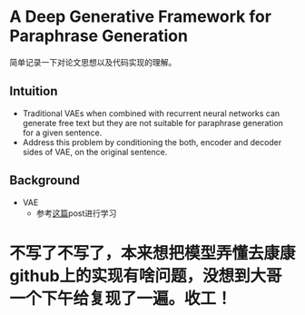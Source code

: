 # A Deep Generative Framework for Paraphrase Generation
简单记录一下对论文思想以及代码实现的理解。
## Intuition
- Traditional VAEs when combined with recurrent neural networks can generate free text but they are not suitable for paraphrase generation for a given sentence.
- Address this problem by conditioning the both, encoder and decoder sides of VAE, on the original sentence.
## Background
- VAE
  - 参考[这篇](https://www.sohu.com/a/226209674_500659)post进行学习
# 不写了不写了，本来想把模型弄懂去康康github上的实现有啥问题，没想到大哥一个下午给复现了一遍。收工！

